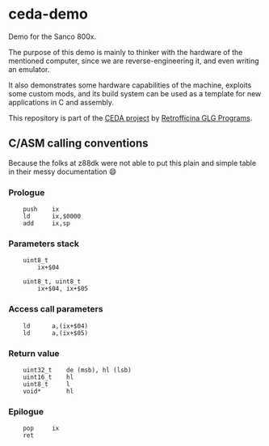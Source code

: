# ceda-demo

Demo for the Sanco 800x.

The purpose of this demo is mainly to thinker with the hardware of the mentioned computer, since we are reverse-engineering it, and even writing an emulator.

It also demonstrates some hardware capabilities of the machine, exploits some custom mods, and its build system can be used as a template for new applications in C and assembly.

This repository is part of the [CEDA project](https://github.com/GLGPrograms/ceda-home) by [Retrofficina GLG Programs](https://retrofficina.glgprograms.it/).

## C/ASM calling conventions
Because the folks at z88dk were not able to put this plain and simple table
in their messy documentation :smile:

### Prologue
```
    push    ix
    ld      ix,$0000
    add     ix,sp
```

### Parameters stack
```
    uint8_t
        ix+$04

    uint8_t, uint8_t
        ix+$04, ix+$05
```

### Access call parameters
```
    ld      a,(ix+$04)
    ld      a,(ix+$05)
```

### Return value
```
    uint32_t    de (msb), hl (lsb)
    uint16_t    hl
    uint8_t     l
    void*       hl
```

### Epilogue
```
    pop     ix
    ret
```

